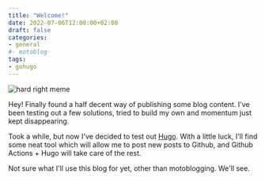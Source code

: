 ```yaml
---
title: "Welcome!"
date: 2022-07-06T12:00:00+02:00
draft: false
categories:
- general
#- motoblog
tags:
- gohugo
---
```


![hard right meme](https://i.imgflip.com/6lxz2s.jpg)

Hey! Finally found a half decent way of publishing some blog content. I've been
testing out a few solutions, tried to build my own and momentum just kept
disappearing.

Took a while, but now I've decided to test out [Hugo](https://gohugo.io/). With
a little luck, I'll find some neat tool which will allow me to post new posts
to Github, and Github Actions + Hugo will take care of the rest.

Not sure what I'll use this blog for yet, other than motoblogging. We'll see.

